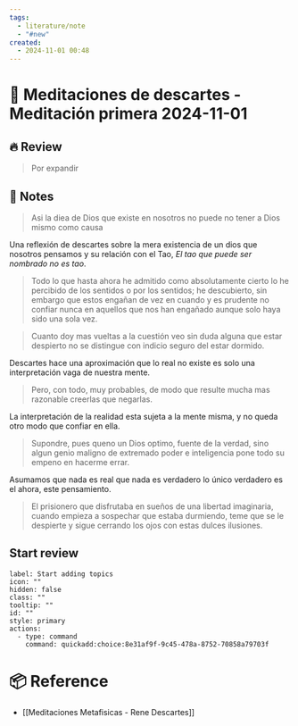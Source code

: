 ```yaml
---
tags:
  - literature/note
  - "#new"
created:
  - 2024-11-01 00:48
---
```

# 📕 Meditaciones de descartes - Meditación primera 2024-11-01

## 🔥 Review

> Por expandir
## 🧾 Notes

> Asi la diea de Dios que existe en nosotros no puede no tener a Dios mismo como causa

Una reflexión de descartes sobre la mera existencia de un dios que nosotros pensamos y su relación con el Tao, *El tao que puede ser nombrado no es tao*.

> Todo lo que hasta ahora he admitido como absolutamente cierto lo he percibido de los sentidos o por los sentidos; he descubierto, sin embargo que estos engañan de vez en cuando y es prudente no confiar nunca en aquellos que nos han engañado aunque solo haya sido una sola vez.

> Cuanto doy mas vueltas a la cuestión veo sin duda alguna que estar despierto no se distingue con indicio seguro del estar dormido.

Descartes hace una aproximación que lo real no existe es solo una interpretación vaga de nuestra mente.

> Pero, con todo, muy probables, de modo que resulte mucha mas razonable creerlas que negarlas.

La interpretación de la realidad esta sujeta a la mente misma, y no queda otro modo que confiar en ella.

> Supondre, pues queno un Dios optimo, fuente de la verdad, sino algun genio maligno de extremado poder e inteligencia pone todo su empeno en hacerme errar.

Asumamos que nada es real que nada es verdadero lo único verdadero es el ahora, este pensamiento.

> El prisionero que disfrutaba en sueños de una libertad imaginaria, cuando empieza a sospechar que estaba durmiendo, teme que se le despierte y sigue cerrando los ojos con estas dulces ilusiones.
## Start review
```meta-bind-button
label: Start adding topics
icon: ""
hidden: false
class: ""
tooltip: ""
id: ""
style: primary
actions:
  - type: command
    command: quickadd:choice:8e31af9f-9c45-478a-8752-70858a79703f

```

#  📦 Reference
- [[Meditaciones Metafisicas - Rene Descartes]]